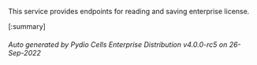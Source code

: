 






This service provides endpoints for reading and saving enterprise license.

[:summary]

###### Auto generated by Pydio Cells Enterprise Distribution v4.0.0-rc5 on 26-Sep-2022
